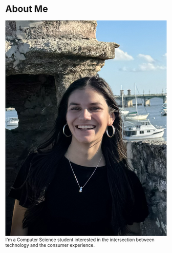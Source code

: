 # About Me
![headshot](headshot.jpeg)
I'm a Computer Science student interested in the intersection between technology and the consumer experience.
